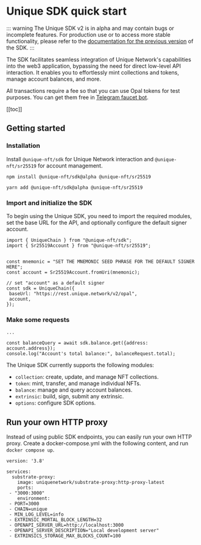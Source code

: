 # Unique SDK quick start

::: warning
The Unique SDK v2 is in alpha and may contain bugs or incomplete features. For production use or to access more stable functionality, please refer to the [documentation for the previous version](../getting-started.md) of the SDK.
:::

The SDK facilitates seamless integration of Unique Network's capabilities into the web3 application, bypassing the need for direct low-level API interaction. It enables you to effortlessly mint collections and tokens, manage account balances, and more.

All transactions require a fee so that you can use Opal tokens for test purposes. You can get them free in [Telegram faucet bot](https://t.me/unique2faucet_opal_bot).

[[toc]]

## Getting started

### Installation

Install `@unique-nft/sdk` for Unique Network interaction and `@unique-nft/sr25519` for account management.

<!-- TODO remove alpha after release -->
<CodeGroup>
 <CodeGroupItem title="NPM"  active>

```bash:no-line-numbers
npm install @unique-nft/sdk@alpha @unique-nft/sr25519
```

 </CodeGroupItem>
 <CodeGroupItem title="YARN">

```bash:no-line-numbers
yarn add @unique-nft/sdk@alpha @unique-nft/sr25519
```

 </CodeGroupItem>
</CodeGroup>

### Import and initialize the SDK

To begin using the Unique SDK, you need to import the required modules, set the base URL for the API, and optionally configure the default signer account.

<!-- TODO set production baseUrl -->
```typescript:no-line-numbers
import { UniqueChain } from "@unique-nft/sdk";
import { Sr25519Account } from "@unique-nft/sr25519";


const mnemonic = "SET THE MNEMONIC SEED PHRASE FOR THE DEFAULT SIGNER HERE";
const account = Sr25519Account.fromUri(mnemonic);

// set "account" as a default signer
const sdk = UniqueChain({
 baseUrl: "https://rest.unique.network/v2/opal", 
 account,
});
```

### Make some requests

```typescript:no-line-numbers
...

const balanceQuery = await sdk.balance.get({address: account.address});
console.log("Account's total balance:", balanceRequest.total);
```

The Unique SDK currently supports the following modules:

- `collection`: create, update, and manage NFT collections.
- `token`: mint, transfer, and manage individual NFTs.
- `balance`: manage and query account balances.
- `extrinsic`: build, sign, submit any extrinsic.
- `options`: configure SDK options.

## Run your own HTTP proxy

Instead of using public SDK endpoints, you can easily run your own HTTP proxy. Create a docker-compose.yml with the following content, and run `docker compose up`.

```yml:no-line-numbers
version: '3.8'

services:
  substrate-proxy:
    image: uniquenetwork/substrate-proxy:http-proxy-latest
    ports:
 - "3000:3000"
    environment:
 - PORT=3000
 - CHAIN=unique
 - MIN_LOG_LEVEL=info
 - EXTRINSIC_MORTAL_BLOCK_LENGTH=32
 - OPENAPI_SERVER_URL=http://localhost:3000
 - OPENAPI_SERVER_DESCRIPTION="Local development server"
 - EXTRINSICS_STORAGE_MAX_BLOCKS_COUNT=100
```


